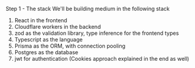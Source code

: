 
Step 1 - The stack
We'll be building medium in the following stack

1. React in the frontend
2. Cloudflare workers in the backend
3. zod as the validation library, type inference for the frontend types
4. Typescript as the language
5. Prisma as the ORM, with connection pooling
6. Postgres as the database
7. jwt for authentication (Cookies approach explained in the end as well)